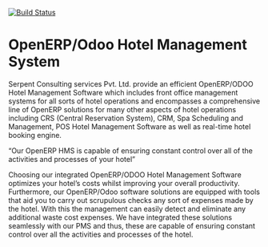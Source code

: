 [![Build Status](https://travis-ci.org/JayVora-SerpentCS/OdooHotelManagementSystem.svg?branch=10.0)](https://travis-ci.org/JayVora-SerpentCS/OdooHotelManagementSystem)

OpenERP/Odoo Hotel Management System
====================================

Serpent Consulting services Pvt. Ltd. provide an efficient OpenERP/ODOO Hotel Management Software which includes front office management systems for all sorts of hotel operations and encompasses a comprehensive line of OpenERP solutions for many other aspects of hotel operations including CRS (Central Reservation System), CRM, Spa Scheduling and Management, POS Hotel Management Software as well as real-time hotel booking engine.

“Our OpenERP HMS is capable of ensuring constant control over all of the activities and processes of your hotel”
 

Choosing our integrated OpenERP/ODOO Hotel Management Software optimizes your hotel’s costs whilst improving your overall productivity. Furthermore, our OpenERP/Odoo software solutions are equipped with tools that aid you to carry out scrupulous checks any sort of expenses made by the hotel. With this the management can easily detect and eliminate any additional waste cost expenses. We have integrated these solutions seamlessly with our PMS and thus, these are capable of ensuring constant control over all the activities and processes of the hotel.
